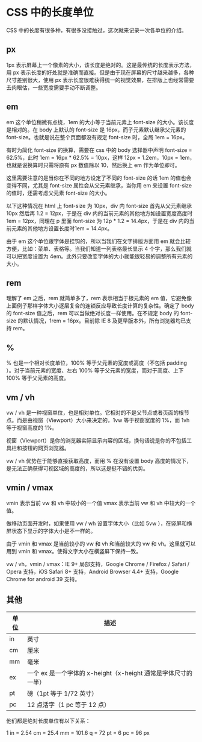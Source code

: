 # CSS 中的长度单位

CSS 中的长度有很多种，有很多没接触过，这次就来记录一次各单位的介绍。

## px

1px 表示屏幕上一个像素的大小，该长度是绝对的。这是最传统的长度表示方法，用 px 表示长度的好处就是准确而直接。但是由于现在屏幕的尺寸越来越多，各种尺寸差别很大，使用 px 表示长度很难获得统一的视觉效果，在排版上也经常需要去肉眼估，一些宽度需要手动不断调整。

## em

em 这个单位稍微有点绕，1em 的大小等于当前元素上 font-size 的大小。该长度是相对的。在 body 上默认的 font-size 是 16px，而子元素默认继承父元素的 font-size。也就是说在整个页面都没有规定 font-size 时，全局 1em = 16px。

有时为简化 font-size 的换算，需要在 css 中的 body 选择器中声明 font-size = 62.5%，此时 1em = 16px * 62.5% = 10px，这样 12px = 1.2em，10px = 1em，也就是说换算时只需将原有 px 数值除以 10，然后换上 em 作为单位即可。

这里需要注意的是当你在不同的地方设定了不同的 font-size 的话 1em 的值也会变得不同，尤其是 font-size 属性会从父元素继承，当你用 em 来设置 font-size 的值时，还需考虑父元素 font-size 的大小。

以下这种情况在 html 上 font-size 为 10px，div 内 font-size 首先从父元素继承 10px 然后再 1.2 = 12px，于是在 div 内的当前元素的其他地方如设置宽度高度时 1em = 12px，同理在 p 里面 font-size 为 12p * 1.2 = 14.4px，于是在 div 内的当前元素的其他地方设置长度时1em = 14.4px。

由于 em 这个单位跟字体是挂钩的，所以当我们在文字排版方面用 em 就会比较方便，比如：菜单、表格等。当我们知道一列表格最长显示 4 个字，那么我们就可以把宽度设置为 4em。此外只要改变字体的大小就能很轻易的调整所有元素的大小。

## rem

理解了 em 之后，rem 就简单多了，rem 表示相当于根元素的 em 值，它避免像上面例子那样字体大小逐层复合的连锁反应导致长度计算的复杂性。确定了 body 的 font-size 值之后，rem 可以当做绝对长度一样使用。在不规定 body 的 font-size 的默认情况，1rem = 16px。目前除 IE 8 及更早版本外，所有浏览器均已支持 rem。

## %

% 也是一个相对长度单位，100% 等于父元素的宽度或高度（不包括 padding ）。对于当前元素的宽度、左右 100% 等于父元素的宽度，而对于高度、上下 100% 等于父元素的高度。

## vm / vh

vw / vh 是一种视窗单位，也是相对单位。它相对的不是父节点或者页面的根节点。而是由视窗（Viewport）大小来决定的，1vw 等于视窗宽度的 1%，而 1vh 等于视窗高度的 1%。

视窗（Viewport）是你的浏览器实际显示内容的区域，换句话说是你的不包括工具栏和按钮的网页浏览器。

vw / vh 优势在于能够直接获取高度，而用 % 在没有设置 body 高度的情况下，是无法正确获得可视区域的高度的，所以这是挺不错的优势。

## vmin / vmax

vmin 表示当前 vw 和 vh 中较小的一个值 vmax 表示当前 vw 和 vh 中较大的一个值。

做移动页面开发时，如果使用 vw / wh 设置字体大小（比如 5vw ），在竖屏和横屏状态下显示的字体大小是不一样的。

由于 vmin 和 vmax 是当前较小的 vw 和 vh 和当前较大的 vw 和 vh。这里就可以用到 vmin 和 vmax。使得文字大小在横竖屏下保持一致。

vw / vh，vmin / vmax：IE 9+ 局部支持，Google Chrome / Firefox / Safari / Opera 支持，iOS Safari 8+ 支持，Android Browser 4.4+ 支持，Google Chrome for android 39 支持。

## 其他

|单位|描述|
|-|-|
|in|英寸|
|cm|厘米|
|mm|毫米|
|ex|一个 ex 是一个字体的 x-height（x-height 通常是字体尺寸的一半）|
|pt|磅（1pt 等于 1/72 英寸）|
|pc|12 点活字（1 pc 等于 12 点）|

他们都是绝对长度单位有以下关系：

1 in = 2.54 cm = 25.4 mm = 101.6 q = 72 pt = 6 pc = 96 px
